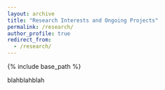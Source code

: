 ```yaml
---
layout: archive
title: "Research Interests and Ongoing Projects"
permalink: /research/
author_profile: true
redirect_from:
  - /research/
---
```


{% include base_path %}


blahblahblah
